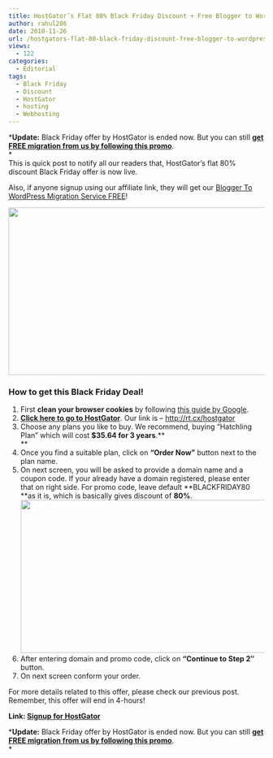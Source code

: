 ```yaml
---
title: HostGator’s Flat 80% Black Friday Discount + Free Blogger to WordPress Migration offer is Live
author: rahul286
date: 2010-11-26
url: /hostgators-flat-80-black-friday-discount-free-blogger-to-wordpress-migration-offer-is-live/
views:
  - 122
categories:
  - Editorial
tags:
  - Black Friday
  - Discount
  - HostGator
  - hosting
  - Webhosting
---
```

***Update:** Black Friday offer by HostGator is ended now. But you can still <a href="http://bloggertowp.org/promos/free-blogger-to-wordpress-migration-service-for-hostgator-customers/" onclick="_gaq.push(['_trackEvent', 'outbound-article', 'http://bloggertowp.org/promos/free-blogger-to-wordpress-migration-service-for-hostgator-customers/', 'get FREE migration from us by following this promo']);" ><strong>get FREE migration from us by following this promo</strong></a>.  
*  
This is quick post to notify all our readers that, HostGator&#8217;s flat 80% discount Black Friday offer is now live.

Also, if anyone signup using our affiliate link, they will get our <a href="http://bloggertowp.org/blogger-to-wordpress-migration-3-years-hosting-for-35-64-black-friday-only/" onclick="_gaq.push(['_trackEvent', 'outbound-article', 'http://bloggertowp.org/blogger-to-wordpress-migration-3-years-hosting-for-35-64-black-friday-only/', 'Blogger To WordPress Migration Service FREE']);" >Blogger To WordPress Migration Service FREE</a>!

<a href="http://rt.cx/hostgator" onclick="_gaq.push(['_trackEvent', 'outbound-article', 'http://rt.cx/hostgator', '']);" ><img class="alignnone size-medium wp-image-32815" title="HostGator - Black Friday Special" src="http://cdn.devilsworkshop.org/files/2010/11/HostGator-Black-Friday-Special-600x330.png" alt="" width="600" height="330" /></a>

### How to get this Black Friday Deal!

  1. First **clean your browser cookies** by following <a href="http://www.google.com/support/accounts/bin/answer.py?hl=en&answer=32050" onclick="_gaq.push(['_trackEvent', 'outbound-article', 'http://www.google.com/support/accounts/bin/answer.py?hl=en&answer=32050', 'this guide by Google']);" >this guide by Google</a>.
  2. <a href="http://rt.cx/hostgator" onclick="_gaq.push(['_trackEvent', 'outbound-article', 'http://rt.cx/hostgator', 'Click here to go to HostGator']);" ><strong>Click here to go to HostGator</strong></a>. Our link is &#8211; <a href="http://rt.cx/hostgator" onclick="_gaq.push(['_trackEvent', 'outbound-article', 'http://rt.cx/hostgator', 'http://rt.cx/hostgator']);" >http://rt.cx/hostgator</a>
  3. Choose any plans you like to buy. We recommend, buying &#8220;Hatchling Plan&#8221; which will cost **$35.64 for 3 years**.**  
    **
  4. Once you find a suitable plan, click on **&#8220;Order Now&#8221;** button next to the plan name.
  5. On next screen, you will be asked to provide a domain name and a coupon code. If your already have a domain registered, please enter that on right side. For promo code, leave default **BLACKFRIDAY80 **as it is, which is basically gives discount of **80%**.<a href="http://rt.cx/hostgator" onclick="_gaq.push(['_trackEvent', 'outbound-article', 'http://rt.cx/hostgator', '']);" ><img class="alignnone size-medium wp-image-32816" title="HostGator Black Friday - Step1" src="http://cdn.devilsworkshop.org/files/2010/11/HostGator-Black-Friday-Step1--600x301.png" alt="" width="600" height="301" /></a>
  6. After entering domain and promo code, click on **&#8220;Continue to Step 2&#8243;** button.
  7. On next screen conform your order.

For more details related to this offer, please check our previous post. Remember, this offer will end in 4-hours!

**Link: <a href="http://rt.cx/hostgator" onclick="_gaq.push(['_trackEvent', 'outbound-article', 'http://rt.cx/hostgator', 'Signup for HostGator']);" >Signup for HostGator</a>**

***Update:** Black Friday offer by HostGator is ended now. But you can still <a href="http://bloggertowp.org/promos/free-blogger-to-wordpress-migration-service-for-hostgator-customers/" onclick="_gaq.push(['_trackEvent', 'outbound-article', 'http://bloggertowp.org/promos/free-blogger-to-wordpress-migration-service-for-hostgator-customers/', 'get FREE migration from us by following this promo']);" ><strong>get FREE migration from us by following this promo</strong></a>.  
*

